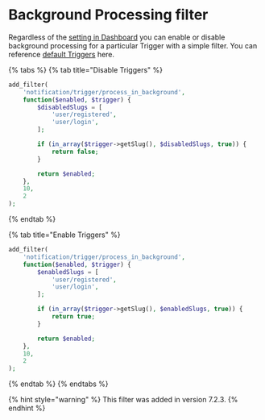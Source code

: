 # Background Processing filter

Regardless of the [setting in Dashboard](../../../user-guide/advanced/background-processing.md) you can enable or disable background processing for a particular Trigger with a simple filter. You can reference [default Triggers](../../triggers/default-triggers.md) here.

{% tabs %}
{% tab title="Disable Triggers" %}
```php
add_filter(
    'notification/trigger/process_in_background',
    function($enabled, $trigger) {
        $disabledSlugs = [
            'user/registered',
            'user/login',
        ];

        if (in_array($trigger->getSlug(), $disabledSlugs, true)) {
            return false;
        }

        return $enabled;
    },
    10,
    2
);
```
{% endtab %}

{% tab title="Enable Triggers" %}
```php
add_filter(
    'notification/trigger/process_in_background',
    function($enabled, $trigger) {
        $enabledSlugs = [
            'user/registered',
            'user/login',
        ];

        if (in_array($trigger->getSlug(), $enabledSlugs, true)) {
            return true;
        }

        return $enabled;
    },
    10,
    2
);
```
{% endtab %}
{% endtabs %}

{% hint style="warning" %}
This filter was added in version 7.2.3.
{% endhint %}
